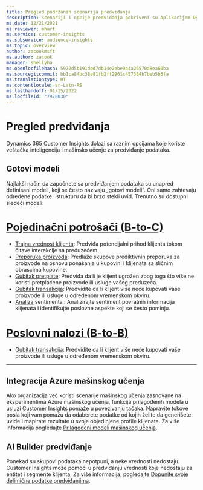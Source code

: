 ```yaml
---
title: Pregled podržanih scenarija predviđanja
description: Scenariji i opcije predviđanja pokriveni su aplikacijom Dynamics 365 Customer Insights.
ms.date: 12/21/2021
ms.reviewer: mhart
ms.service: customer-insights
ms.subservice: audience-insights
ms.topic: overview
author: zacookmsft
ms.author: zacook
manager: shellyha
ms.openlocfilehash: 5972d5b191ded7db14e2ebe9a4a26570a8ea60ba
ms.sourcegitcommit: bb1ca84bc38e81fb2ff2961c457384b7beb5b5fa
ms.translationtype: HT
ms.contentlocale: sr-Latn-RS
ms.lasthandoff: 01/15/2022
ms.locfileid: "7978030"
---
```

# <a name="predictions-overview"></a>Pregled predviđanja

Dynamics 365 Customer Insights dolazi sa raznim opcijama koje koriste veštačka inteligencija i mašinsko učenje za predviđanje podataka. 

## <a name="out-of-box-models"></a>Gotovi modeli

Najlakši način da započnete sa predviđanjem podataka su unapred definisani modeli, koji se često nazivaju „gotovi modeli“. Oni samo zahtevaju određene podatke i strukturu da bi brzo stekli uvid. Trenutno su dostupni sledeći modeli: 

# <a name="individual-consumers-b-to-c"></a>[Pojedinačni potrošači (B-to-C)](#tab/b2c)

- [Trajna vrednost klijenta](predict-customer-lifetime-value.md): Predviđa potencijalni prihod klijenta tokom čitave interakcije sa preduzećem.
- [Preporuka proizvoda](predict-product-recommendation.md): Predlaže skupove prediktivnih preporuka za proizvode na osnovu ponašanja u kupovini i klijenata sa sličnim obrascima kupovine.
- [Gubitak pretplate](predict-subscription-churn.md): Predviđa da li je klijent ugrožen zbog toga što više ne koristi pretplaćene proizvode ili usluge vašeg preduzeća.
- [Gubitak transakcija](predict-transactional-churn.md): Predvidite da li klijent više neće kupovati vaše proizvode ili usluge u određenom vremenskom okviru.
- [Analiza](sentiment-analysis.md) sentimenta : Analizirajte sentiment povratnih informacija klijenata i identifikujte poslovne aspekte koji se često pominju.

# <a name="business-accounts-b-to-b"></a>[Poslovni nalozi (B-to-B)](#tab/b2b)

- [Gubitak transakcija](predict-transactional-churn.md): Predvidite da li klijent više neće kupovati vaše proizvode ili usluge u određenom vremenskom okviru.

---


## <a name="azure-machine-learning-integration"></a>Integracija Azure mašinskog učenja

Ako organizacija već koristi scenarije mašinskog učenja zasnovane na eksperimentima Azure mašinskog učenja, funkcija prilagođenih modela u usluzi Customer Insights pomaže u povezivanju tačaka. Napravite tokove posla koji vam pomažu da odaberete podatke od kojih želite da generišete uvide i mapirate rezultate u svoje objedinjene profile klijenata. Za više informacija pogledajte [Prilagođeni modeli mašinskog učenja](custom-models.md).

## <a name="ai-builder-prediction"></a>AI Builder predviđanje

Ponekad su skupovi podataka nepotpuni, a neke vrednosti nedostaju. Customer Insights može pomoći u predviđanju vrednosti koje nedostaju za entitet i segmente klijenta. Za više informacija, pogledajte [Dopunite svoje delimične podatke predviđanjima](predictions.md).
